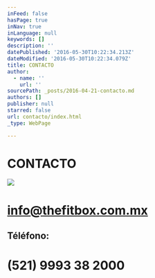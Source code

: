 ```yaml
---
inFeed: false
hasPage: true
inNav: true
inLanguage: null
keywords: []
description: ''
datePublished: '2016-05-30T10:22:34.213Z'
dateModified: '2016-05-30T10:22:34.079Z'
title: CONTACTO
author:
  - name: ''
    url: ''
sourcePath: _posts/2016-04-21-contacto.md
authors: []
publisher: null
starred: false
url: contacto/index.html
_type: WebPage

---
```

# CONTACTO
![](https://s3-us-west-2.amazonaws.com/the-grid-img/p/e81ec3df5806945bece5ff5f12464df47097f85f.png)

# info@thefitbox.com.mx

[][0]

## Téléfono: 

# (521) 9993 38 2000

[0]: https://www.instagram.com/thefitboxmid/
